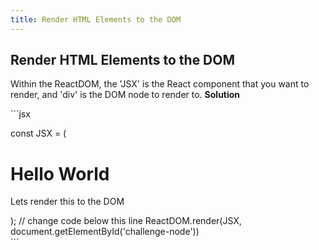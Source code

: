 ```yaml
---
title: Render HTML Elements to the DOM
---
```

## Render HTML Elements to the DOM

Within the ReactDOM, the 'JSX' is the React component that you want to render, and 'div' is the DOM node to render to.
**Solution**

<div>
```jsx

const JSX = (
  <div class='challenge-node'>
    <h1>Hello World</h1>
    <p>Lets render this to the DOM</p>
  </div>
);
// change code below this line
ReactDOM.render(JSX, document.getElementById('challenge-node'))
</div>
```
<!-- The article goes here, in GitHub-flavored Markdown. Feel free to add YouTube videos, images, and CodePen/JSBin embeds  -->

